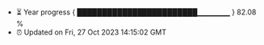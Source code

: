 - ⏳ Year progress { ████████████████████████▁▁▁▁▁▁ } 82.08 %
- ⏰ Updated on Fri, 27 Oct 2023 14:15:02 GMT

